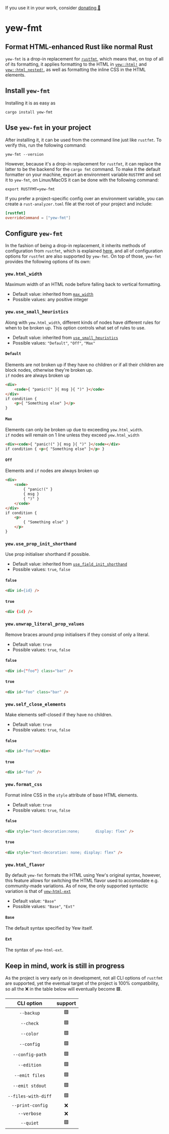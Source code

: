 If you use it in your work, consider [donating 🥺](https://github.com/sponsors/its-the-shrimp)

# yew-fmt
## Format HTML-enhanced Rust like normal Rust
`yew-fmt` is a drop-in replacement for [`rustfmt`](https://github.com/rust-lang/rustfmt),
which means that, on top of all of its formatting,
it applies formatting to the HTML in [`yew::html!`](https://docs.rs/yew/latest/yew/macro.html.html)
and [`yew::html_nested!`](https://docs.rs/yew/latest/yew/macro.html_nested.html), as well
as formatting the inline CSS in the HTML elements.

## Install `yew-fmt`
Installing it is as easy as
```console
cargo install yew-fmt
```

## Use `yew-fmt` in your project
After installing it, it can be used from the command line just like `rustfmt`.
To verify this, run the following command:
```console
yew-fmt --version
```

However, because it's a drop-in replacement for `rustfmt`, it can replace the latter to be
the backend for the `cargo fmt` command. To make it the default formatter on your machine,
export an environment variable `RUSTFMT` and set it to `yew-fmt`, on Linux/MacOS it can be done
with the following command:

```console
export RUSTFMT=yew-fmt
```
If you prefer a project-specific config over an environment variable, you can create 
a `rust-analyzer.toml` file at the root of your project and include:

```toml
[rustfmt]
overrideCommand = ["yew-fmt"]
```

## Configure `yew-fmt`
In the fashion of being a drop-in replacement, it inherits methods of configuration
from `rustfmt`, which is explained [here](https://rust-lang.github.io/rustfmt/),
and all of configuration options for `rustfmt` are also supported by `yew-fmt`.
On top of those, `yew-fmt` provides the following options of its own:

### `yew.html_width`
Maximum width of an HTML node before falling back to vertical formatting.
- Default value: inherited from [`max_width`](https://rust-lang.github.io/rustfmt#max_width)
- Possible values: any positive integer

### `yew.use_small_heuristics`
Along with `yew.html_width`, different kinds of nodes have different rules for when to be broken up. This option controls what set of rules to use.
- Default value: inherited from [`use_small_heuristics`](https://rust-lang.github.io/rustfmt#use_small_heuristics)
- Possible values: `"Default"`, `"Off"`, `"Max"`
#### `Default`
Elements are not broken up if they have no children or if all their children are block nodes, otherwise they're broken up.</br>
`if` nodes are always broken up
```html
<div>
    <code>{ "panic!(" }{ msg }{ ")" }</code>
</div>
if condition {
    <p>{ "Something else" }</p>
}
```
#### `Max`
Elements can only be broken up due to exceeding `yew.html_width`.</br>
`if` nodes will remain on 1 line unless they exceed `yew.html_width`
```html
<div><code>{ "panic!(" }{ msg }{ ")" }</code></div>
if condition { <p>{ "Something else" }</p> }
```
#### `Off`
Elements and `if` nodes are always broken up
```html
<div>
    <code>
        { "panic!(" }
        { msg }
        { ")" }
    </code>
</div>
if condition {
    <p>
        { "Something else" }
    </p>
}
```

### `yew.use_prop_init_shorthand`
Use prop initialiser shorthand if possible.
- Default value: inherited from
    [`use_field_init_shorthand`](https://rust-lang.github.io/rustfmt#use_field_init_shorthand)
- Possible values: `true`, `false`
#### `false`
```html
<div id={id} />
```
#### `true`
```html
<div {id} />
```

### `yew.unwrap_literal_prop_values`
Remove braces around prop initialisers if they consist of only a literal.
- Default value: `true`
- Possible values: `true`, `false`
#### `false`
```html
<div id={"foo"} class="bar" />
```
#### `true`
```html
<div id="foo" class="bar" />
```

### `yew.self_close_elements`
Make elements self-closed if they have no children.
- Default value: `true`
- Possible values: `true`, `false`
#### `false`
```html
<div id="foo"></div>
```
#### `true`
```html
<div id="foo" />
```

### `yew.format_css`
Format inline CSS in the `style` attribute of base HTML elements. 
- Default value: `true`
- Possible values: `true`, `false`
#### `false`
```html
<div style="text-decoration:none;       display: flex" />
```

#### `true`
```html
<div style="text-decoration: none; display: flex" />
```

### `yew.html_flavor`
By default `yew-fmt` formats the HTML using Yew's original syntax, however,
this feature allows for switching the HTML flavor used to accomodate e.g. community-made variations.
As of now, the only supported syntactic variation is that of
[`yew-html-ext`](https://github.com/schvv31n/yew-html-ext)
- Default value: `"Base"`
- Possible values: `"Base"`, `"Ext"`
#### `Base`
The default syntax specified by Yew itself.
#### `Ext`
The syntax of `yew-html-ext`.

## Keep in mind, work is still in progress
As the project is very early on in development, not all CLI options of `rustfmt` are supported,
yet the eventual target of the project is 100% compatibility, so all the ❌ in the table 
below will eventually become 🟩.

| CLI option | support |
|:--:|:--:|
| `--backup`               | 🟩 |
| `--check`                | 🟩 |
| `--color`                | 🟩 |
| `--config`               | 🟩 |
| `--config-path`          | 🟩 |
| `--edition`              | 🟩 |
| `--emit files`           | 🟩 |
| `--emit stdout`          | 🟩 |
| `--files-with-diff`      | 🟩 |
| `--print-config`         | ❌ |
| `--verbose`              | ❌ |
| `--quiet`                | 🟩 |

